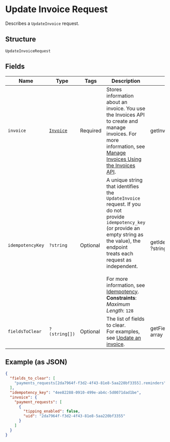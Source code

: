 
# Update Invoice Request

Describes a `UpdateInvoice` request.

## Structure

`UpdateInvoiceRequest`

## Fields

| Name | Type | Tags | Description | Getter | Setter |
|  --- | --- | --- | --- | --- | --- |
| `invoice` | [`Invoice`](../../doc/models/invoice.md) | Required | Stores information about an invoice. You use the Invoices API to create and manage<br>invoices. For more information, see [Manage Invoices Using the Invoices API](https://developer.squareup.com/docs/invoices-api/overview). | getInvoice(): Invoice | setInvoice(Invoice invoice): void |
| `idempotencyKey` | `?string` | Optional | A unique string that identifies the `UpdateInvoice` request. If you do not<br>provide `idempotency_key` (or provide an empty string as the value), the endpoint<br>treats each request as independent.<br><br>For more information, see [Idempotency](https://developer.squareup.com/docs/working-with-apis/idempotency).<br>**Constraints**: *Maximum Length*: `128` | getIdempotencyKey(): ?string | setIdempotencyKey(?string idempotencyKey): void |
| `fieldsToClear` | `?(string[])` | Optional | The list of fields to clear.<br>For examples, see [Update an invoice](https://developer.squareup.com/docs/invoices-api/overview#update-an-invoice). | getFieldsToClear(): ?array | setFieldsToClear(?array fieldsToClear): void |

## Example (as JSON)

```json
{
  "fields_to_clear": [
    "payments_requests[2da7964f-f3d2-4f43-81e8-5aa220bf3355].reminders"
  ],
  "idempotency_key": "4ee82288-0910-499e-ab4c-5d0071dad1be",
  "invoice": {
    "payment_requests": [
      {
        "tipping_enabled": false,
        "uid": "2da7964f-f3d2-4f43-81e8-5aa220bf3355"
      }
    ]
  }
}
```

